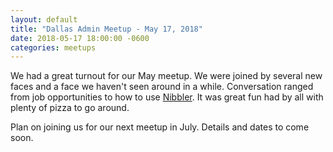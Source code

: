 ```yaml
---
layout: default
title: "Dallas Admin Meetup - May 17, 2018"
date: 2018-05-17 18:00:00 -0600
categories: meetups
---
```


We had a great turnout for our May meetup. We were joined by several new faces and a face we haven't seen around in a while. Conversation ranged from job opportunities to how to use [Nibbler](https://github.com/pudquick/nibbler). It was great fun had by all with plenty of pizza to go around.

Plan on joining us for our next meetup in July. Details and dates to come soon.